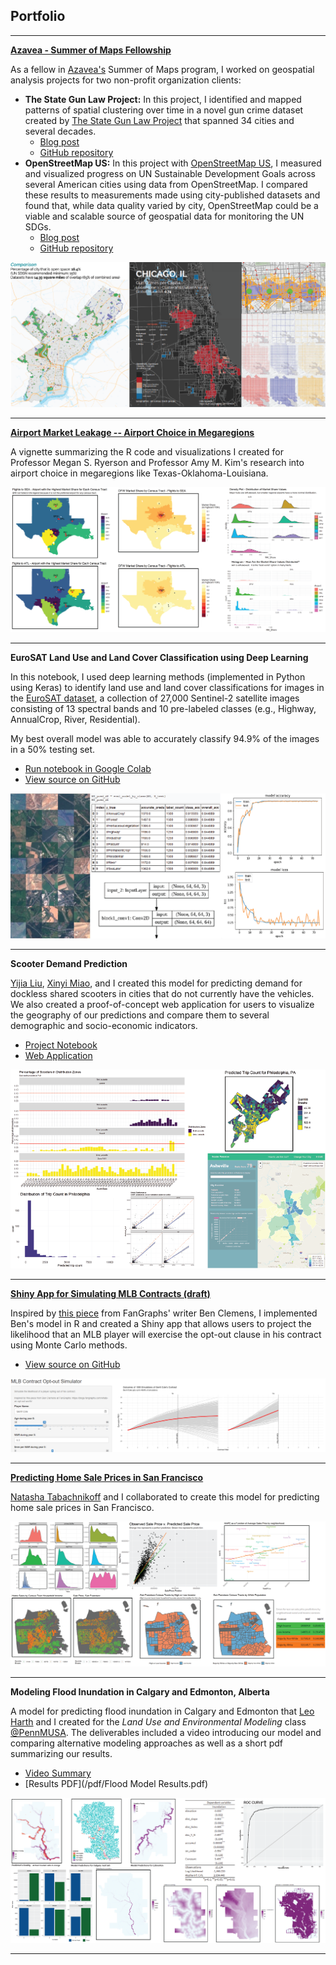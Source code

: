 ## Portfolio

---

**[Azavea - Summer of Maps Fellowship](https://www.summerofmaps.com/)**

As a fellow in [Azavea's](https://www.azavea.com/) Summer of Maps program, I worked on geospatial analysis projects for two non-profit organization clients:

- **The State Gun Law Project:** In this project, I identified and mapped patterns of spatial clustering over time in a novel gun crime dataset created by [The State Gun Law Project](https://stategunlawproject.org/) that spanned 34 cities and several decades.  
  + [Blog post](https://www.azavea.com/blog/2020/09/04/choosing-cell-size-for-point-pattern-analysis/)
  + [GitHub repository](https://github.com/summer-of-maps/2020-PennPraxis-StateGunLawProject)
- **OpenStreetMap US:** In this project with [OpenStreetMap US](https://www.openstreetmap.us/), I measured and visualized progress on UN Sustainable Development Goals across several American cities using data from OpenStreetMap. I compared these results to measurements made using city-published datasets and found that, while data quality varied by city, OpenStreetMap could be a viable and scalable source of geospatial data for monitoring the UN SDGs.
  + [Blog post](https://www.azavea.com/blog/2020/09/11/openstreetmap-and-the-sustainable-development-goals/)
  + [GitHub repository](https://github.com/summer-of-maps/2020-OSMUS-SDGs)

<img src="images/Azavea thumbnail-01.png?raw=true"/>

---

**[Airport Market Leakage -- Airport Choice in Megaregions](/html/Airport_Market_Leakage_Code_Library_and_Overview.html)**

A vignette summarizing the R code and visualizations I created for Professor Megan S. Ryerson and Professor Amy M. Kim's research into airport choice in megaregions like Texas-Oklahoma-Louisiana.

<img src="images/Airport Choice in Mega Regions thumbnail-01.png?raw=true"/>

---
**EuroSAT Land Use and Land Cover Classification using Deep Learning**

In this notebook, I used deep learning methods (implemented in Python using Keras) to identify land use and land cover classifications for images in the [EuroSAT dataset](https://github.com/phelber/eurosat "EuroSAT"), a collection of 27,000 Sentinel-2 satellite images consisting of 13 spectral bands and 10 pre-labeled classes (e.g., Highway, AnnualCrop, River, Residential).

My best overall model was able to accurately classify 94.9% of the images in a 50% testing set.

- [Run notebook in Google Colab](https://colab.research.google.com/github/e-chong/Remote-Sensing/blob/master/EuroSAT%20Land%20Cover%20Classification/EuroSAT%20Land%20Use%20and%20Land%20Cover%20Classification%20using%20Deep%20Learning.ipynb "Open in Colab")
- [View source on GitHub](https://github.com/e-chong/Remote-Sensing/blob/master/EuroSAT%20Land%20Cover%20Classification/EuroSAT%20Land%20Use%20and%20Land%20Cover%20Classification%20using%20Deep%20Learning.ipynb "GitHub Source")

<img src="images/EuroSAT thumbnail-01.png?raw=true"/>

---
**Scooter Demand Prediction**

[Yijia Liu](https://ophelialyj.github.io/ "Yijia Liu"), [Xinyi Miao](https://xinyimsumyee.github.io/ "Xinyi Miao"), and I created this model for predicting demand for dockless shared scooters in cities that do not currently have the vehicles. We also created a proof-of-concept web application for users to visualize the geography of our predictions and compare them to several demographic and socio-economic indicators.

- [Project Notebook](https://pennmusa.github.io/MUSA_801.io/project_14/index.html "Project Notebook")
- [Web Application](https://ophelialyj.github.io/MUSA_practicum_scooter/#!/ "Web Application")

<img src="images/Scooter Demand-01.png?raw=true"/>

---
**[Shiny App for Simulating MLB Contracts (draft)](https://e-chong.shinyapps.io/contract_opt-out_app/ "MLB Contract Opt-Out App")**

Inspired by [this piece](https://blogs.fangraphs.com/whats-an-opt-out-worth/ "What's an Opt Out Worth?") from FanGraphs' writer Ben Clemens, I implemented Ben's model in R and created a Shiny app that allows users to project the likelihood that an MLB player will exercise the opt-out clause in his contract using Monte Carlo methods.

- [View source on GitHub](https://github.com/e-chong/MLB-ContractOptOut-App/tree/master "GitHub Source")

<img src="images/opt-out app-01.png?raw=true"/>

---
**[Predicting Home Sale Prices in San Francisco](/html/Predicting_San_Francisco_Home_Sale_Prices.html)**

[Natasha Tabachnikoff](https://www.linkedin.com/in/natasha-tabachnikoff/ "Natasha Tabachnikoff") and I collaborated to create this model for predicting home sale prices in San Francisco.

<img src="images/San Francisco Housing Price Prediction-01.png?raw=true"/>

---
**Modeling Flood Inundation in Calgary and Edmonton, Alberta**

A model for predicting flood inundation in Calgary and Edmonton that [Leo Harth](https://www.linkedin.com/in/leonardo-harth/ "Leonardo Harth") and I created for the _Land Use and Environmental Modeling_ class [@PennMUSA](https://twitter.com/PennMUSA "PennMUSA"). The deliverables included a video introducing our model and comparing alternative modeling approaches as well as a short pdf summarizing our results.

- [Video Summary](https://www.youtube.com/watch?v=cpun8Q8eyC8&feature=youtu.be "Calgary / Edmonton Flood Inundation Modeling")
- [Results PDF](/pdf/Flood Model Results.pdf)

<img src="images/Flood Inundation Model-01.png?raw=true"/>

---